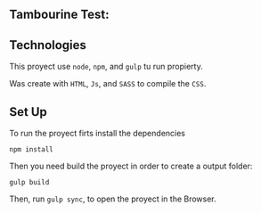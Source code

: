 ## Tambourine Test:

<h2>Technologies</h2>

This proyect use <code>node</code>, <code>npm</code>, and <code>gulp</code> tu run propierty.

Was create with <code>HTML</code>, <code>Js</code>, and <code>SASS</code> to compile the <code>CSS</code>.

<h2>Set Up</h2>

To run the proyect firts install the dependencies

<code>npm install</code>

Then you need build the proyect in order to create a <span>output</span> folder:

<code>gulp build</code>

Then, run <code>gulp sync</code>, to open the proyect in the Browser.
